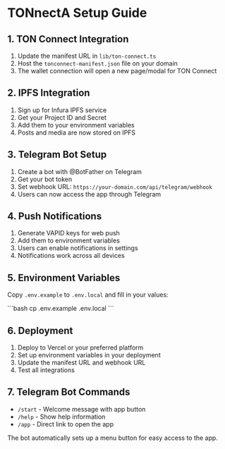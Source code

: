 # TONnectA Setup Guide

## 1. TON Connect Integration

1. Update the manifest URL in `lib/ton-connect.ts`
2. Host the `tonconnect-manifest.json` file on your domain
3. The wallet connection will open a new page/modal for TON Connect

## 2. IPFS Integration

1. Sign up for Infura IPFS service
2. Get your Project ID and Secret
3. Add them to your environment variables
4. Posts and media are now stored on IPFS

## 3. Telegram Bot Setup

1. Create a bot with @BotFather on Telegram
2. Get your bot token
3. Set webhook URL: `https://your-domain.com/api/telegram/webhook`
4. Users can now access the app through Telegram

## 4. Push Notifications

1. Generate VAPID keys for web push
2. Add them to environment variables
3. Users can enable notifications in settings
4. Notifications work across all devices

## 5. Environment Variables

Copy `.env.example` to `.env.local` and fill in your values:

\`\`\`bash
cp .env.example .env.local
\`\`\`

## 6. Deployment

1. Deploy to Vercel or your preferred platform
2. Set up environment variables in your deployment
3. Update the manifest URL and webhook URL
4. Test all integrations

## 7. Telegram Bot Commands

- `/start` - Welcome message with app button
- `/help` - Show help information
- `/app` - Direct link to open the app

The bot automatically sets up a menu button for easy access to the app.
